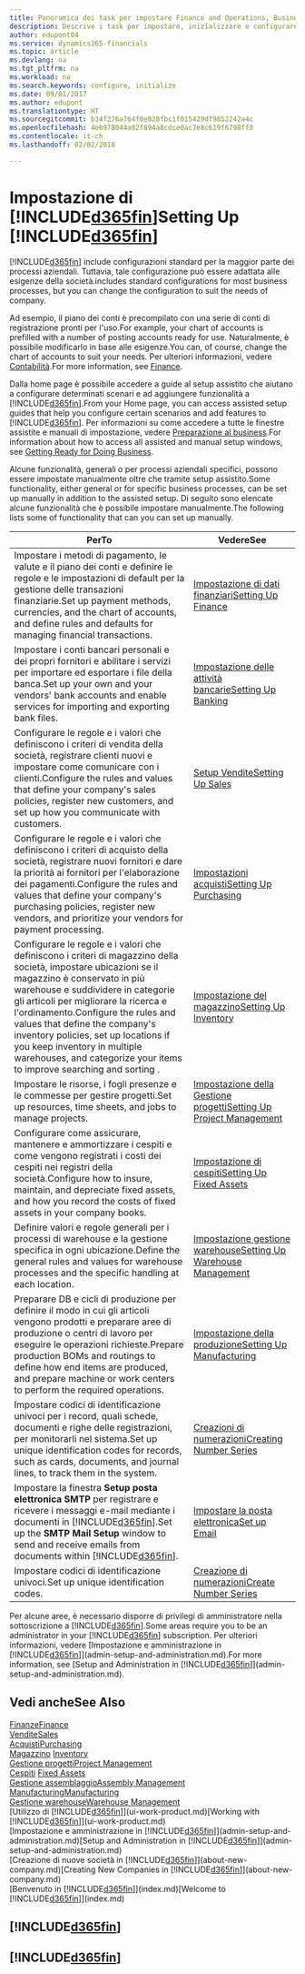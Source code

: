 ```yaml
---
title: Panoramica dei task per impostare Finance and Operations, Business edition | Documenti Microsoft
description: Descrive i task per impostare, inizializzare e configurare Finance and Operations, Business edition in base alle esigenze.
author: edupont04
ms.service: dynamics365-financials
ms.topic: article
ms.devlang: na
ms.tgt_pltfrm: na
ms.workload: na
ms.search.keywords: configure, initialize
ms.date: 09/01/2017
ms.author: edupont
ms.translationtype: HT
ms.sourcegitcommit: b34f276a764f0e828fbc1f015429df9852242a4c
ms.openlocfilehash: 4e6978044a82f894a8cdce0ac7e8c619f6798ff0
ms.contentlocale: it-ch
ms.lasthandoff: 02/02/2018

---
```

# <a name="setting-up-included365finincludesd365finmdmd"></a><span data-ttu-id="7f819-103">Impostazione di [!INCLUDE[d365fin](includes/d365fin_md.md)]</span><span class="sxs-lookup"><span data-stu-id="7f819-103">Setting Up [!INCLUDE[d365fin](includes/d365fin_md.md)]</span></span>
[!INCLUDE[d365fin](includes/d365fin_md.md)] <span data-ttu-id="7f819-104"> include configurazioni standard per la maggior parte dei processi aziendali. Tuttavia, tale configurazione può essere adattata alle esigenze della società.</span><span class="sxs-lookup"><span data-stu-id="7f819-104">includes standard configurations for most business processes, but you can change the configuration to suit the needs of company.</span></span>

<span data-ttu-id="7f819-105">Ad esempio, il piano dei conti è precompilato con una serie di conti di registrazione pronti per l'uso.</span><span class="sxs-lookup"><span data-stu-id="7f819-105">For example, your chart of accounts is prefilled with a number of posting accounts ready for use.</span></span> <span data-ttu-id="7f819-106">Naturalmente, è possibile modificarlo in base alle esigenze.</span><span class="sxs-lookup"><span data-stu-id="7f819-106">You can, of course, change the chart of accounts to suit your needs.</span></span> <span data-ttu-id="7f819-107">Per ulteriori informazioni, vedere [Contabilità](finance.md).</span><span class="sxs-lookup"><span data-stu-id="7f819-107">For more information, see [Finance](finance.md).</span></span>

<span data-ttu-id="7f819-108">Dalla home page è possibile accedere a guide al setup assistito che aiutano a configurare determinati scenari e ad aggiungere funzionalità a [!INCLUDE[d365fin](includes/d365fin_md.md)].</span><span class="sxs-lookup"><span data-stu-id="7f819-108">From your Home page, you can access assisted setup guides that help you configure certain scenarios and add features to [!INCLUDE[d365fin](includes/d365fin_md.md)].</span></span> <span data-ttu-id="7f819-109">Per informazioni su come accedere a tutte le finestre assistite e manuali di impostazione, vedere [Preparazione al business](ui-get-ready-business.md).</span><span class="sxs-lookup"><span data-stu-id="7f819-109">For information about how to access all assisted and manual setup windows, see [Getting Ready for Doing Business](ui-get-ready-business.md).</span></span>

<span data-ttu-id="7f819-110">Alcune funzionalità, generali o per processi aziendali specifici, possono essere impostate manualmente oltre che tramite setup assistito.</span><span class="sxs-lookup"><span data-stu-id="7f819-110">Some functionality, either general or for specific business processes, can be set up manually in addition to the assisted setup.</span></span> <span data-ttu-id="7f819-111">Di seguito sono elencate alcune funzionalità che è possibile impostare manualmente.</span><span class="sxs-lookup"><span data-stu-id="7f819-111">The following lists some of functionality that can you can set up manually.</span></span>

| <span data-ttu-id="7f819-112">Per</span><span class="sxs-lookup"><span data-stu-id="7f819-112">To</span></span> | <span data-ttu-id="7f819-113">Vedere</span><span class="sxs-lookup"><span data-stu-id="7f819-113">See</span></span> |
| --- | --- |
| <span data-ttu-id="7f819-114">Impostare i metodi di pagamento, le valute e il piano dei conti e definire le regole e le impostazioni di default per la gestione delle transazioni finanziarie.</span><span class="sxs-lookup"><span data-stu-id="7f819-114">Set up payment methods, currencies, and the chart of accounts, and define rules and defaults for managing financial transactions.</span></span> |[<span data-ttu-id="7f819-115">Impostazione di dati finanziari</span><span class="sxs-lookup"><span data-stu-id="7f819-115">Setting Up Finance</span></span>](finance-setup-finance.md) |
| <span data-ttu-id="7f819-116">Impostare i conti bancari personali e dei propri fornitori e abilitare i servizi per importare ed esportare i file della banca.</span><span class="sxs-lookup"><span data-stu-id="7f819-116">Set up your own and your vendors' bank accounts and enable services for importing and exporting bank files.</span></span> |[<span data-ttu-id="7f819-117">Impostazione delle attività bancarie</span><span class="sxs-lookup"><span data-stu-id="7f819-117">Setting Up Banking</span></span>](bank-setup-banking.md) |
| <span data-ttu-id="7f819-118">Configurare le regole e i valori che definiscono i criteri di vendita della società, registrare clienti nuovi e impostare come comunicare con i clienti.</span><span class="sxs-lookup"><span data-stu-id="7f819-118">Configure the rules and values that define your company's sales policies, register new customers, and set up how you communicate with customers.</span></span> |[<span data-ttu-id="7f819-119">Setup Vendite</span><span class="sxs-lookup"><span data-stu-id="7f819-119">Setting Up Sales</span></span>](sales-setup-sales.md) |
| <span data-ttu-id="7f819-120">Configurare le regole e i valori che definiscono i criteri di acquisto della società, registrare nuovi fornitori e dare la priorità ai fornitori per l'elaborazione dei pagamenti.</span><span class="sxs-lookup"><span data-stu-id="7f819-120">Configure the rules and values that define your company's purchasing policies, register new vendors, and prioritize your vendors for payment processing.</span></span> |[<span data-ttu-id="7f819-121">Impostazioni acquisti</span><span class="sxs-lookup"><span data-stu-id="7f819-121">Setting Up Purchasing</span></span>](purchasing-setup-purchasing.md) |
| <span data-ttu-id="7f819-122">Configurare le regole e i valori che definiscono i criteri di magazzino della società, impostare ubicazioni se il magazzino è conservato in più warehouse e suddividere in categorie gli articoli per migliorare la ricerca e l'ordinamento.</span><span class="sxs-lookup"><span data-stu-id="7f819-122">Configure the rules and values that define the company's inventory policies, set up locations if you keep inventory in multiple warehouses, and categorize your items to improve searching and sorting .</span></span> |[<span data-ttu-id="7f819-123">Impostazione del magazzino</span><span class="sxs-lookup"><span data-stu-id="7f819-123">Setting Up Inventory</span></span>](inventory-setup-inventory.md) |
| <span data-ttu-id="7f819-124">Impostare le risorse, i fogli presenze e le commesse per gestire progetti.</span><span class="sxs-lookup"><span data-stu-id="7f819-124">Set up resources, time sheets, and jobs to manage projects.</span></span> |[<span data-ttu-id="7f819-125">Impostazione della Gestione progetti</span><span class="sxs-lookup"><span data-stu-id="7f819-125">Setting Up Project Management</span></span>](projects-setup-projects.md) |
| <span data-ttu-id="7f819-126">Configurare come assicurare, mantenere e ammortizzare i cespiti e come vengono registrati i costi dei cespiti nei registri della società.</span><span class="sxs-lookup"><span data-stu-id="7f819-126">Configure how to insure, maintain, and depreciate fixed assets, and how you record the costs of fixed assets in your company books.</span></span> |[<span data-ttu-id="7f819-127">Impostazione di cespiti</span><span class="sxs-lookup"><span data-stu-id="7f819-127">Setting Up Fixed Assets</span></span>](fa-setup.md) |
|<span data-ttu-id="7f819-128">Definire valori e regole generali per i processi di warehouse e la gestione specifica in ogni ubicazione.</span><span class="sxs-lookup"><span data-stu-id="7f819-128">Define the general rules and values for warehouse processes and the specific handling at each location.</span></span>|[<span data-ttu-id="7f819-129">Impostazione gestione warehouse</span><span class="sxs-lookup"><span data-stu-id="7f819-129">Setting Up Warehouse Management</span></span>](warehouse-setup-warehouse.md)|
|<span data-ttu-id="7f819-130">Preparare DB e cicli di produzione per definire il modo in cui gli articoli vengono prodotti e preparare aree di produzione o centri di lavoro per eseguire le operazioni richieste.</span><span class="sxs-lookup"><span data-stu-id="7f819-130">Prepare production BOMs and routings to define how end items are produced, and prepare machine or work centers to perform the required operations.</span></span>|[<span data-ttu-id="7f819-131">Impostazione della produzione</span><span class="sxs-lookup"><span data-stu-id="7f819-131">Setting Up Manufacturing</span></span>](production-configure-production-processes.md)|
| <span data-ttu-id="7f819-132">Impostare codici di identificazione univoci per i record, quali schede, documenti e righe delle registrazioni, per monitorarli nel sistema.</span><span class="sxs-lookup"><span data-stu-id="7f819-132">Set up unique identification codes for records, such as cards, documents, and journal lines, to track them in the system.</span></span> |[<span data-ttu-id="7f819-133">Creazioni di numerazioni</span><span class="sxs-lookup"><span data-stu-id="7f819-133">Creating Number Series</span></span>](ui-create-number-series.md) |
| <span data-ttu-id="7f819-134">Impostare la finestra **Setup posta elettronica SMTP** per registrare e ricevere i messaggi e-mail mediante i documenti in [!INCLUDE[d365fin](includes/d365fin_md.md)].</span><span class="sxs-lookup"><span data-stu-id="7f819-134">Set up the **SMTP Mail Setup** window to send and receive emails from documents within [!INCLUDE[d365fin](includes/d365fin_md.md)].</span></span> |[<span data-ttu-id="7f819-135">Impostare la posta elettronica</span><span class="sxs-lookup"><span data-stu-id="7f819-135">Set up Email</span></span>](madeira-how-setup-email.md) |
| <span data-ttu-id="7f819-136">Impostare codici di identificazione univoci.</span><span class="sxs-lookup"><span data-stu-id="7f819-136">Set up unique identification codes.</span></span> |[<span data-ttu-id="7f819-137">Creazione di numerazioni</span><span class="sxs-lookup"><span data-stu-id="7f819-137">Create Number Series</span></span>](ui-create-number-series.md) |

<span data-ttu-id="7f819-138">Per alcune aree, è necessario disporre di privilegi di amministratore nella sottoscrizione a [!INCLUDE[d365fin](includes/d365fin_md.md)].</span><span class="sxs-lookup"><span data-stu-id="7f819-138">Some areas require you to be an administrator in your [!INCLUDE[d365fin](includes/d365fin_md.md)] subscription.</span></span> <span data-ttu-id="7f819-139">Per ulteriori informazioni, vedere [Impostazione e amministrazione in [!INCLUDE[d365fin](includes/d365fin_md.md)]](admin-setup-and-administration.md).</span><span class="sxs-lookup"><span data-stu-id="7f819-139">For more information, see [Setup and Administration in [!INCLUDE[d365fin](includes/d365fin_md.md)]](admin-setup-and-administration.md).</span></span>  

## <a name="see-also"></a><span data-ttu-id="7f819-140">Vedi anche</span><span class="sxs-lookup"><span data-stu-id="7f819-140">See Also</span></span>
[<span data-ttu-id="7f819-141">Finanze</span><span class="sxs-lookup"><span data-stu-id="7f819-141">Finance</span></span>](finance.md)  
[<span data-ttu-id="7f819-142">Vendite</span><span class="sxs-lookup"><span data-stu-id="7f819-142">Sales</span></span>](sales-manage-sales.md)  
[<span data-ttu-id="7f819-143">Acquisti</span><span class="sxs-lookup"><span data-stu-id="7f819-143">Purchasing</span></span>](purchasing-manage-purchasing.md)  
<span data-ttu-id="7f819-144">[Magazzino](inventory-manage-inventory.md)  </span><span class="sxs-lookup"><span data-stu-id="7f819-144">[Inventory](inventory-manage-inventory.md)  </span></span>  
[<span data-ttu-id="7f819-145">Gestione progetti</span><span class="sxs-lookup"><span data-stu-id="7f819-145">Project Management</span></span>](projects-manage-projects.md)  
<span data-ttu-id="7f819-146">[Cespiti](fa-manage.md)  </span><span class="sxs-lookup"><span data-stu-id="7f819-146">[Fixed Assets](fa-manage.md)  </span></span>  
[<span data-ttu-id="7f819-147">Gestione assemblaggio</span><span class="sxs-lookup"><span data-stu-id="7f819-147">Assembly Management</span></span>](assembly-assemble-items.md)  
[<span data-ttu-id="7f819-148">Manufacturing</span><span class="sxs-lookup"><span data-stu-id="7f819-148">Manufacturing</span></span>](production-manage-manufacturing.md)  
[<span data-ttu-id="7f819-149">Gestione warehouse</span><span class="sxs-lookup"><span data-stu-id="7f819-149">Warehouse Management</span></span>](warehouse-manage-warehouse.md)  
<span data-ttu-id="7f819-150">[Utilizzo di [!INCLUDE[d365fin](includes/d365fin_md.md)]](ui-work-product.md)</span><span class="sxs-lookup"><span data-stu-id="7f819-150">[Working with [!INCLUDE[d365fin](includes/d365fin_md.md)]](ui-work-product.md)</span></span>  
<span data-ttu-id="7f819-151">[Impostazione e amministrazione in [!INCLUDE[d365fin](includes/d365fin_md.md)]](admin-setup-and-administration.md)</span><span class="sxs-lookup"><span data-stu-id="7f819-151">[Setup and Administration in [!INCLUDE[d365fin](includes/d365fin_md.md)]](admin-setup-and-administration.md)</span></span>  
<span data-ttu-id="7f819-152">[Creazione di nuove società in [!INCLUDE[d365fin](includes/d365fin_md.md)]](about-new-company.md)</span><span class="sxs-lookup"><span data-stu-id="7f819-152">[Creating New Companies in [!INCLUDE[d365fin](includes/d365fin_md.md)]](about-new-company.md)</span></span>  
<span data-ttu-id="7f819-153">[Benvenuto in [!INCLUDE[d365fin](includes/d365fin_md.md)]](index.md)</span><span class="sxs-lookup"><span data-stu-id="7f819-153">[Welcome to [!INCLUDE[d365fin](includes/d365fin_md.md)]](index.md)</span></span>  

## [!INCLUDE[d365fin](includes/free_trial_md.md)]  
## [!INCLUDE[d365fin](includes/training_link_md.md)]

